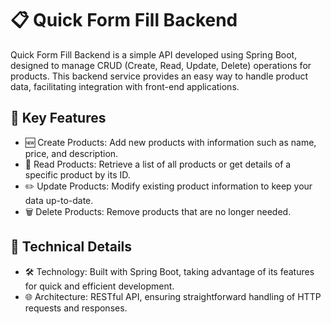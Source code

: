 # 📋 Quick Form Fill Backend

Quick Form Fill Backend is a simple API developed using Spring Boot, designed to manage CRUD (Create, Read, Update, Delete) operations for products. This backend service provides an easy way to handle product data, facilitating integration with front-end applications.

## 🚀 Key Features
- 🆕 Create Products: Add new products with information such as name, price, and description.
- 📄 Read Products: Retrieve a list of all products or get details of a specific product by its ID.
- ✏️ Update Products: Modify existing product information to keep your data up-to-date.
- 🗑️ Delete Products: Remove products that are no longer needed.

## 📝 Technical Details
- 🛠️ Technology: Built with Spring Boot, taking advantage of its features for quick and efficient development.
- 🌐 Architecture: RESTful API, ensuring straightforward handling of HTTP requests and responses.
